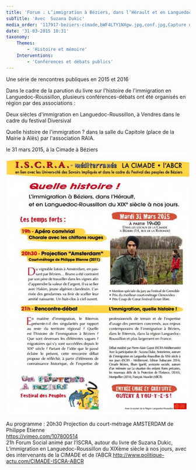 ```yaml
---
title: 'Forum : L’immigration à Béziers, dans l’Hérault et en Languedoc-Roussillon du XIXè siècle à nos jours : Quelle Histoire ! '
subTitle: 'Avec  Suzana Dukic'
media_order: '117917-beziers-cimade,bWF4LTY1NXgw.jpg,conf.jpg,Capture d’écran 2018-03-29 à 16.20.00.png'
date: '31-03-2015 10:31'
taxonomy:
    Themes:
        - 'Histoire et mémoire'
    Interventions:
        - 'Conférences et débats publics'
---
```


Une série de rencontres publiques en 2015 et 2016

Dans le cadre de la parution du livre sur l'histoire de l'immigration en Languedoc-Roussillon, plusieurs conférences-débats ont été organisés en région par des associations :

Deux siècles d'immigration en Languedoc-Roussillon, à Vendres dans le cadre du festival Diversival

Quelle histoire de l'immigration ? dans la salle du Capitole (place de la Mairie à Alès) par l'association RAIA.

le 31 mars 2015, à la Cimade à Béziers  ![](117917-beziers-cimade,bWF4LTY1NXgw.jpg)

Au programme :
20h30 Projection du court-métrage AMSTERDAM de Philippe Etienne  
https://vimeo.com/107800514  
21h Forum Social animé par l’ISCRA, autour du livre de Suzana Dukic, L’immigration en Languedoc-Roussillon du XIXème siècle à nos jours, avec des intervenants de la CIMADE et de l’ABCR http://www.politique-actu.com/CIMADE-ISCRA-ABCR  

